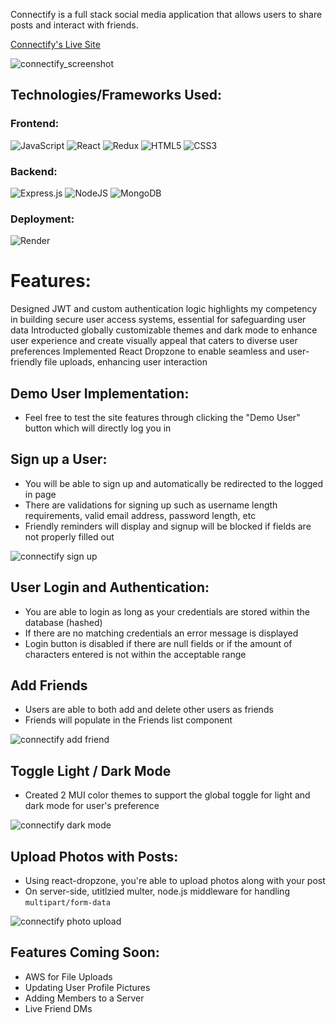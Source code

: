 Connectify is a full stack social media application that allows users to share posts and interact with friends.

[Connectify's Live Site](https://connectify-fcem.onrender.com/)

![connectify_screenshot](https://github.com/raymondlang/connectify/assets/16345938/1f1f1ae4-3618-4701-8d77-c267a427d2dd)

## Technologies/Frameworks Used:

### Frontend:
![JavaScript](https://img.shields.io/badge/Javascript-F7DF1E?style=for-the-badge&logo=javascript&logoColor=black)
![React](https://img.shields.io/badge/react-676E77?style=for-the-badge&logo=react&logoColor=#61DAFB)
![Redux](https://img.shields.io/badge/Redux-764ABC?style=for-the-badge&logo=redux&logoColor=white)
![HTML5](https://img.shields.io/badge/HTML5-E34F26?style=for-the-badge&logo=html5&logoColor=white)
![CSS3](https://img.shields.io/badge/CSS3-1572B6?style=for-the-badge&logo=css3&logoColor=white)

### Backend:
![Express.js](https://img.shields.io/badge/express.js-%23404d59.svg?style=for-the-badge&logo=express&logoColor=%2361DAFB)
![NodeJS](https://img.shields.io/badge/node.js-6DA55F?style=for-the-badge&logo=node.js&logoColor=white)
![MongoDB](https://img.shields.io/badge/MongoDB-%234ea94b.svg?style=for-the-badge)

### Deployment:
![Render](https://img.shields.io/badge/Render-%46E3B7.svg?style=for-the-badge&logo=render&logoColor=white)

# Features:

Designed JWT and custom authentication logic highlights my competency in building secure user access systems, essential for safeguarding user data
Introducted globally customizable themes and dark mode to enhance user experience and create visually appeal that caters to diverse user preferences
Implemented React Dropzone to enable seamless and user-friendly file uploads, enhancing user interaction

## Demo User Implementation:
* Feel free to test the site features through clicking the "Demo User" button which will directly log you in

## Sign up a User:
* You will be able to sign up and automatically be redirected to the logged in page
* There are validations for signing up such as username length requirements, valid email address, password length, etc
* Friendly reminders will display and signup will be blocked if fields are not properly filled out

![connectify sign up](https://github.com/raymondlang/connectify/assets/16345938/a304848e-0796-46bf-9d8f-ce4a7a7319b7)

## User Login and Authentication:

* You are able to login as long as your credentials are stored within the database (hashed)
* If there are no matching credentials an error message is displayed
* Login button is disabled if there are null fields or if the amount of characters entered is not within the acceptable range

## Add Friends

* Users are able to both add and delete other users as friends
* Friends will populate in the Friends list component

![connectify add friend](https://github.com/raymondlang/connectify/assets/16345938/67d532b5-274b-4c74-9d52-15fd51dc88b5)

## Toggle Light / Dark Mode

* Created 2 MUI color themes to support the global toggle for light and dark mode for user's preference
  
![connectify dark mode](https://github.com/raymondlang/connectify/assets/16345938/246185ea-5b73-41a2-ac60-fbf63293e53f)

## Upload Photos with Posts:

* Using react-dropzone, you're able to upload photos along with your post
* On server-side, utitlzied multer, node.js middleware for handling ```multipart/form-data```

![connectify photo upload](https://github.com/raymondlang/connectify/assets/16345938/4e969304-47ac-4caa-8f07-540f87c8a058)

## Features Coming Soon:

* AWS for File Uploads
* Updating User Profile Pictures
* Adding Members to a Server
* Live Friend DMs 
